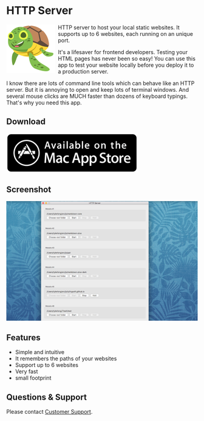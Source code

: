 # HTTP Server

<img src="/img/https/icon.png" width="128" align="left" style="margin-right: 8px;"/>

HTTP server to host your local static websites. It supports up to 6 websites, each running on an unique port.

It's a lifesaver for frontend developers. Testing your HTML pages has never been so easy! You can use this app to test your website locally before you deploy it to a production server.

I know there are lots of command line tools which can behave like an HTTP server. But it is annoying to open and keep lots of terminal windows. And several mouse clicks are MUCH faster than dozens of keyboard typings. That's why you need this app.


## Download

<a href="https://itunes.apple.com/us/app/http-server/id998827305?ls=1&mt=12" target="_blank">
  <img src="/img/macappstore.png"/>
</a>


## Screenshot

<img src="/img/https/0.png"/>


## Features

- Simple and intuitive
- It remembers the paths of your websites
- Support up to 6 websites
- Very fast
- small footprint


## Questions & Support

Please contact [Customer Support](/contact/).
